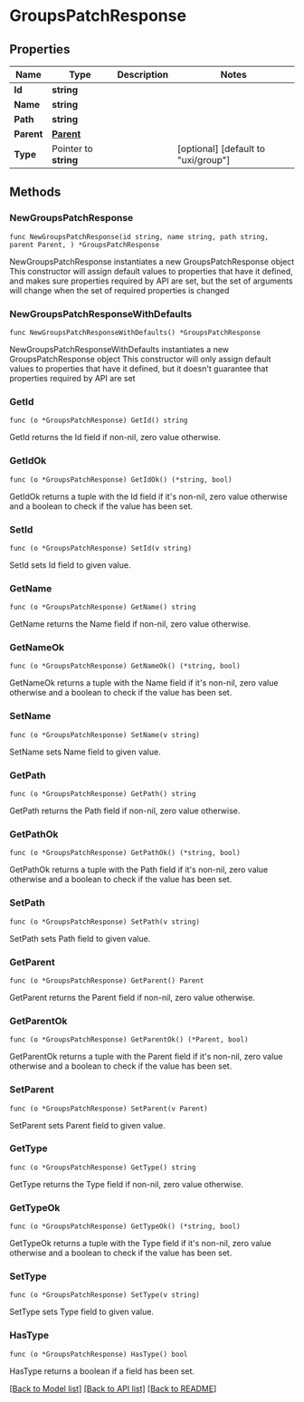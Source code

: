# GroupsPatchResponse

## Properties

Name | Type | Description | Notes
------------ | ------------- | ------------- | -------------
**Id** | **string** |  | 
**Name** | **string** |  | 
**Path** | **string** |  | 
**Parent** | [**Parent**](Parent.md) |  | 
**Type** | Pointer to **string** |  | [optional] [default to "uxi/group"]

## Methods

### NewGroupsPatchResponse

`func NewGroupsPatchResponse(id string, name string, path string, parent Parent, ) *GroupsPatchResponse`

NewGroupsPatchResponse instantiates a new GroupsPatchResponse object
This constructor will assign default values to properties that have it defined,
and makes sure properties required by API are set, but the set of arguments
will change when the set of required properties is changed

### NewGroupsPatchResponseWithDefaults

`func NewGroupsPatchResponseWithDefaults() *GroupsPatchResponse`

NewGroupsPatchResponseWithDefaults instantiates a new GroupsPatchResponse object
This constructor will only assign default values to properties that have it defined,
but it doesn't guarantee that properties required by API are set

### GetId

`func (o *GroupsPatchResponse) GetId() string`

GetId returns the Id field if non-nil, zero value otherwise.

### GetIdOk

`func (o *GroupsPatchResponse) GetIdOk() (*string, bool)`

GetIdOk returns a tuple with the Id field if it's non-nil, zero value otherwise
and a boolean to check if the value has been set.

### SetId

`func (o *GroupsPatchResponse) SetId(v string)`

SetId sets Id field to given value.


### GetName

`func (o *GroupsPatchResponse) GetName() string`

GetName returns the Name field if non-nil, zero value otherwise.

### GetNameOk

`func (o *GroupsPatchResponse) GetNameOk() (*string, bool)`

GetNameOk returns a tuple with the Name field if it's non-nil, zero value otherwise
and a boolean to check if the value has been set.

### SetName

`func (o *GroupsPatchResponse) SetName(v string)`

SetName sets Name field to given value.


### GetPath

`func (o *GroupsPatchResponse) GetPath() string`

GetPath returns the Path field if non-nil, zero value otherwise.

### GetPathOk

`func (o *GroupsPatchResponse) GetPathOk() (*string, bool)`

GetPathOk returns a tuple with the Path field if it's non-nil, zero value otherwise
and a boolean to check if the value has been set.

### SetPath

`func (o *GroupsPatchResponse) SetPath(v string)`

SetPath sets Path field to given value.


### GetParent

`func (o *GroupsPatchResponse) GetParent() Parent`

GetParent returns the Parent field if non-nil, zero value otherwise.

### GetParentOk

`func (o *GroupsPatchResponse) GetParentOk() (*Parent, bool)`

GetParentOk returns a tuple with the Parent field if it's non-nil, zero value otherwise
and a boolean to check if the value has been set.

### SetParent

`func (o *GroupsPatchResponse) SetParent(v Parent)`

SetParent sets Parent field to given value.


### GetType

`func (o *GroupsPatchResponse) GetType() string`

GetType returns the Type field if non-nil, zero value otherwise.

### GetTypeOk

`func (o *GroupsPatchResponse) GetTypeOk() (*string, bool)`

GetTypeOk returns a tuple with the Type field if it's non-nil, zero value otherwise
and a boolean to check if the value has been set.

### SetType

`func (o *GroupsPatchResponse) SetType(v string)`

SetType sets Type field to given value.

### HasType

`func (o *GroupsPatchResponse) HasType() bool`

HasType returns a boolean if a field has been set.


[[Back to Model list]](../README.md#documentation-for-models) [[Back to API list]](../README.md#documentation-for-api-endpoints) [[Back to README]](../README.md)


